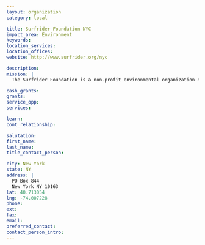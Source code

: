 ```yaml
---
layout: organization
category: local

title: Surfrider Foundation NYC
impact_area: Environment
keywords: 
location_services: 
location_offices: 
website: http://www.surfrider.org/nyc

description: 
mission: |
  The Surfrider Foundation is a non-profit environmental organization dedicated to the protection and enjoyment of the world's oceans, waves and beaches for all people, through conservation, activism, research and education. The NYC Chapter was formed in the 1990s by Robert Bailey and has been fighting for beach access, clean water, and an improved coastal environment ever since.

cash_grants: 
grants: 
service_opp: 
services: 

learn: 
cont_relationship: 

salutation: 
first_name: 
last_name: 
title_contact_person: 

city: New York
state: NY
address: |
  PO Box 844    
  New York NY 10163
lat: 40.713054
lng: -74.007228
phone: 
ext: 
fax: 
email: 
preferred_contact: 
contact_person_intro: 
---
```

